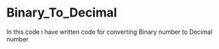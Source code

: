 # Binary_To_Decimal
In this code i have written code for converting Binary number to Decimal number
